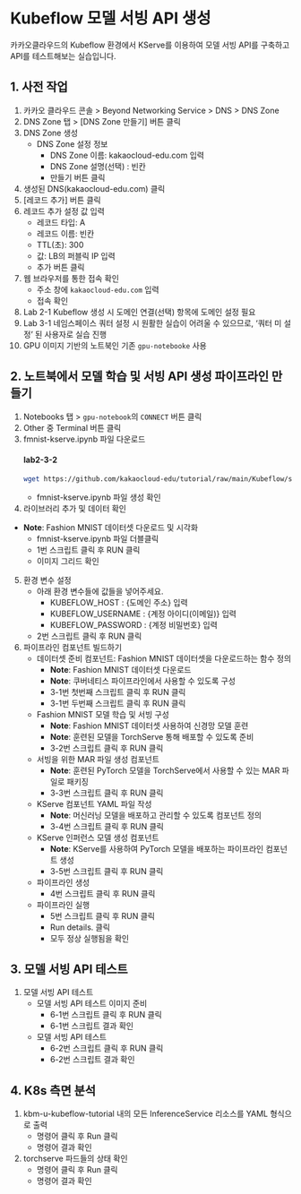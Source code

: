 # Kubeflow 모델 서빙 API 생성
카카오클라우드의 Kubeflow 환경에서 KServe를 이용하여 모델 서빙 API를 구축하고 API를 테스트해보는 실습입니다. 

## 1. 사전 작업
1. 카카오 클라우드 콘솔 > Beyond Networking Service > DNS > DNS Zone
2. DNS Zone 탭 >  [DNS Zone 만들기] 버튼 클릭
3.  DNS Zone 생성
    - DNS Zone 설정 정보
      - DNS Zone 이름: kakaocloud-edu.com 입력
      - DNS Zone 설명(선택) : 빈칸
      - 만들기 버튼 클릭
4. 생성된 DNS(kakaocloud-edu.com) 클릭
5. [레코드 추가] 버튼 클릭
6. 레코드 추가 설정 값 입력
    - 레코드 타입: A
    - 레코드 이름: 빈칸
    - TTL(초): 300
    - 값: LB의 퍼블릭 IP 입력
    - 추가 버튼 클릭
7. 웹 브라우저를 통한 접속 확인
    - 주소 창에 `kakaocloud-edu.com` 입력
    - 접속 확인
8. Lab 2-1 Kubeflow 생성 시 도메인 연결(선택) 항목에 도메인 설정 필요
9. Lab 3-1 네임스페이스 쿼터 설정 시 원활한 실습이 어려울 수 있으므로, ‘쿼터 미 설정’ 된 사용자로 실습 진행
10. GPU 이미지 기반의 노트북인 기존 `gpu-notebooke` 사용

## 2. 노트북에서 모델 학습 및 서빙 API 생성 파이프라인 만들기
1. Notebooks 탭 > `gpu-notebook`의 `CONNECT` 버튼 클릭
2. Other 중 Terminal 버튼 클릭
3. fmnist-kserve.ipynb 파일 다운로드
    #### **lab2-3-2**
    ```bash
    wget https://github.com/kakaocloud-edu/tutorial/raw/main/Kubeflow/src/ipynb/fmnist-kserve.ipynb
    ```
    - fmnist-kserve.ipynb 파일 생성 확인
4. 라이브러리 추가 및 데이터 확인
  - **Note**: Fashion MNIST 데이터셋 다운로드 및 시각화
    - fmnist-kserve.ipynb 파일 더블클릭
    - 1번 스크립트 클릭 후 RUN 클릭
    - 이미지 그리드 확인
5. 환경 변수 설정
    - 아래 환경 변수들에 값들을 넣어주세요.
      - KUBEFLOW_HOST : {도메인 주소} 입력
      - KUBEFLOW_USERNAME : {계정 아이디(이메일)} 입력
      - KUBEFLOW_PASSWORD : {계정 비밀번호} 입력
    - 2번 스크립트 클릭 후 RUN 클릭
6. 파이프라인 컴포넌트 빌드하기
    - 데이터셋 준비 컴포넌트: Fashion MNIST 데이터셋을 다운로드하는 함수 정의
        - **Note**: Fashion MNIST 데이터셋 다운로드
        - **Note**: 쿠버네티스 파이프라인에서 사용할 수 있도록 구성
      - 3-1번 첫번째 스크립트 클릭 후 RUN 클릭
      - 3-1번 두번째 스크립트 클릭 후 RUN 클릭 
    - Fashion MNIST 모델 학습 및 서빙 구성
        - **Note**: Fashion MNIST 데이터셋 사용하여 신경망 모델 훈련
        - **Note**: 훈련된 모델을 TorchServe 통해 배포할 수 있도록 준비
      - 3-2번 스크립트 클릭 후 RUN 클릭 
    - 서빙을 위한 MAR 파일 생성 컴포넌트
        - **Note**: 훈련된 PyTorch 모델을 TorchServe에서 사용할 수 있는 MAR 파일로 패키징
      - 3-3번 스크립트 클릭 후 RUN 클릭 
    - KServe 컴포넌트 YAML 파일 작성
        - **Note**: 머신러닝 모델을 배포하고 관리할 수 있도록  컴포넌트 정의
      - 3-4번 스크립트 클릭 후 RUN 클릭 
    - KServe 인퍼런스 모델 생성 컴포넌트
        - **Note**: KServe를 사용하여 PyTorch 모델을 배포하는 파이프라인 컴포넌트 생성
      - 3-5번 스크립트 클릭 후 RUN 클릭
    - 파이프라인 생성
      - 4번 스크립트 클릭 후 RUN 클릭
    - 파이프라인 실행
      - 5번 스크립트 클릭 후 RUN 클릭
      - Run details. 클릭
      - 모두 정상 실행됨을 확인

## 3. 모델 서빙 API 테스트
1. 모델 서빙 API 테스트
    - 모델 서빙 API 테스트 이미지 준비
      - 6-1번 스크립트 클릭 후 RUN 클릭
      - 6-1번 스크립트 결과 확인
    - 모델 서빙 API 테스트
      - 6-2번 스크립트 클릭 후 RUN 클릭
      - 6-2번 스크립트 결과 확인

## 4. K8s 측면 분석
1. kbm-u-kubeflow-tutorial 내의 모든 InferenceService 리소스를 YAML 형식으로 출력
    - 명령어 클릭 후 Run 클릭
    - 명령어 결과 확인
2. torchserve 파드들의 상태 확인
    - 명령어 클릭 후 Run 클릭
    - 명령어 결과 확인
